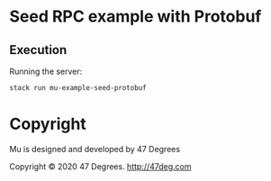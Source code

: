 # Seed RPC example with Protobuf

## Execution

Running the server:

```bash
stack run mu-example-seed-protobuf
```

[comment]: # (Start Copyright)
# Copyright

Mu is designed and developed by 47 Degrees

Copyright © 2020 47 Degrees. <http://47deg.com>

[comment]: # (End Copyright)
